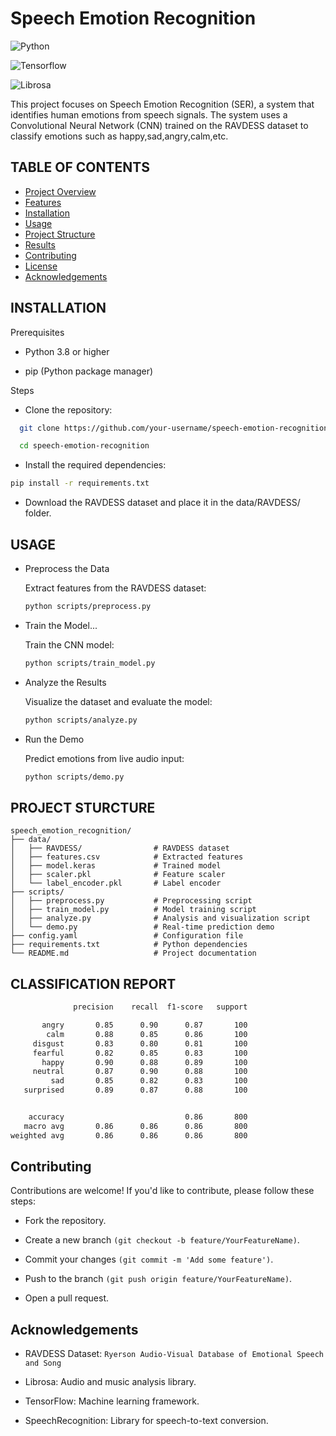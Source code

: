 
# Speech Emotion Recognition


![Python](https://img.shields.io/badge/Python-3.8-blue)

![Tensorflow](https://img.shields.io/badge/Tensorflow-2.x-orange)

![Librosa](https://img.shields.io/badge/Librosa-0.9-yellow)

This project focuses on Speech Emotion Recognition (SER), a system that identifies human emotions from speech signals. The system uses a Convolutional Neural Network (CNN) trained on the RAVDESS dataset to classify emotions such as happy,sad,angry,calm,etc.



## TABLE OF CONTENTS

 - [Project Overview]()
 - [Features]()
 - [Installation]()
 - [Usage]()
 - [Project Structure]()
 - [Results]()
 - [Contributing]()
 - [License]()
 - [Acknowledgements]()



## INSTALLATION

Prerequisites

- Python 3.8 or higher

- pip (Python package manager)

Steps

- Clone the repository:

```bash
  git clone https://github.com/your-username/speech-emotion-recognition.git

  cd speech-emotion-recognition
```
- Install the required dependencies:

```bash
pip install -r requirements.txt
```
- Download the RAVDESS dataset and place it in the data/RAVDESS/ folder.



USAGE
-

- Preprocess the Data
    
    Extract features from the RAVDESS dataset:

    ```bash
    python scripts/preprocess.py
    ```

- Train the Model...
    
    Train the CNN model:

    ```bash
    python scripts/train_model.py
    ```

- Analyze the Results
    
    Visualize the dataset and evaluate the model:

    ```bash
    python scripts/analyze.py
    ```
- Run the Demo
    
    Predict emotions from live audio input:
    ```bash
    python scripts/demo.py
    ```
PROJECT STURCTURE
-
    
    speech_emotion_recognition/
    ├── data/
    │   ├── RAVDESS/                # RAVDESS dataset
    │   ├── features.csv            # Extracted features
    │   ├── model.keras             # Trained model
    │   ├── scaler.pkl              # Feature scaler
    │   └── label_encoder.pkl       # Label encoder
    ├── scripts/
    │   ├── preprocess.py           # Preprocessing script
    │   ├── train_model.py          # Model training script
    │   ├── analyze.py              # Analysis and visualization script
    │   └── demo.py                 # Real-time prediction demo
    ├── config.yaml                 # Configuration file
    ├── requirements.txt            # Python dependencies
    └── README.md                   # Project documentation

CLASSIFICATION REPORT
-

```bash
              precision    recall  f1-score   support

       angry       0.85      0.90      0.87       100
        calm       0.88      0.85      0.86       100
     disgust       0.83      0.80      0.81       100
     fearful       0.82      0.85      0.83       100
       happy       0.90      0.88      0.89       100
     neutral       0.87      0.90      0.88       100
         sad       0.85      0.82      0.83       100
   surprised       0.89      0.87      0.88       100


    accuracy                           0.86       800
   macro avg       0.86      0.86      0.86       800
weighted avg       0.86      0.86      0.86       800
```


## Contributing

Contributions are welcome! If you'd like to contribute, please follow these steps:

- Fork the repository.

- Create a new branch `(git checkout -b feature/YourFeatureName)`.

- Commit your changes `(git commit -m 'Add some feature')`.

- Push to the branch `(git push origin feature/YourFeatureName)`.

- Open a pull request.


Acknowledgements
-

- RAVDESS Dataset: `Ryerson Audio-Visual Database of Emotional Speech and Song`

- Librosa: Audio and music analysis library.

- TensorFlow: Machine learning framework.

- SpeechRecognition: Library for speech-to-text conversion.
